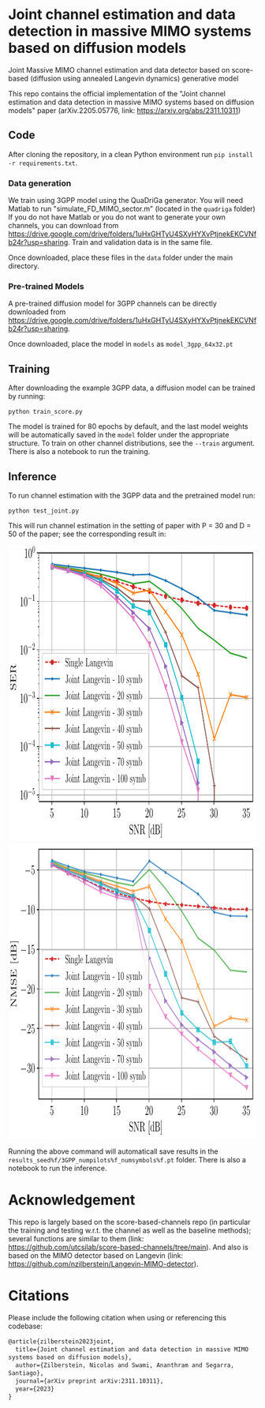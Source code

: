 # Joint channel estimation and data detection in massive MIMO systems based on diffusion models

Joint Massive MIMO channel estimation and data detector based on score-based (diffusion using annealed Langevin dynamics) generative model

This repo contains the official implementation of the "Joint channel estimation and data detection in massive MIMO systems based on diffusion models" paper (arXiv.2205.05776, link: https://arxiv.org/abs/2311.10311) 

## Code 

After cloning the repository, in a clean Python environment run `pip install -r requirements.txt`.

### Data generation

We train using 3GPP model using the QuaDriGa generator. You will need Matlab to run "simulate_FD_MIMO_sector.m" (located in the `quadriga` folder)
If you do not have Matlab or you do not want to generate your own channels, you can download from https://drive.google.com/drive/folders/1uHxGHTyU4SXyHYXvPtjnekEKCVNfb24r?usp=sharing.
Train and validation data is in the same file.

Once downloaded, place these files in the `data` folder under the main directory.

### Pre-trained Models
A pre-trained diffusion model for 3GPP channels can be directly downloaded from https://drive.google.com/drive/folders/1uHxGHTyU4SXyHYXvPtjnekEKCVNfb24r?usp=sharing.

Once downloaded, place the model in `models` as `model_3gpp_64x32.pt`

## Training 
After downloading the example 3GPP data, a diffusion model can be trained by running:

```
python train_score.py
```

The model is trained for 80 epochs by default, and the last model weights will be automatically saved in the `model` folder under the appropriate structure. To train on other channel distributions, see the `--train` argument.
There is also a notebook to run the training.

## Inference
To run channel estimation with the 3GPP data and the pretrained model run:

```
python test_joint.py
```

This will run channel estimation in the setting of paper with P = 30 and D = 50 of the paper; see the corresponding result in:

<img src="https://github.com/nzilberstein/joint-score-based-channel/blob/main/figures/recon_SER_64x32.pdf" width="860" height="600">
<img src="https://github.com/nzilberstein/joint-score-based-channel/blob/main/figures/recon_symbs_64x32.pdf" width="860" height="600">

Running the above command will automaticall save results in the `results_seed%f/3GPP_numpilots%f_numsymbols%f.pt` folder. 
There is also a notebook to run the inference.

# Acknowledgement

This repo is largely based on the score-based-channels repo (in particular the training and testing w.r.t. the channel as well as the baseline methods); several functions are similar to them (link: https://github.com/utcsilab/score-based-channels/tree/main).
And also is based on the MIMO detector based on Langevin (link: https://github.com/nzilberstein/Langevin-MIMO-detector).

# Citations
Please include the following citation when using or referencing this codebase:

``` 
@article{zilberstein2023joint,
  title={Joint channel estimation and data detection in massive MIMO systems based on diffusion models},
  author={Zilberstein, Nicolas and Swami, Ananthram and Segarra, Santiago},
  journal={arXiv preprint arXiv:2311.10311},
  year={2023}
}
 ```